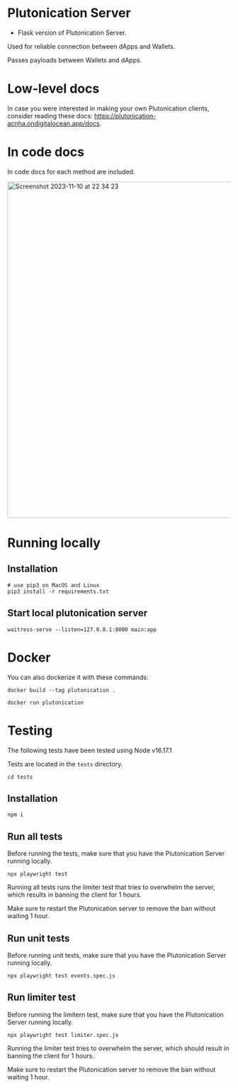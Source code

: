 # Plutonication Server

- Flask version of Plutonication Server.

Used for reliable connection between dApps and Wallets.

Passes payloads between Wallets and dApps.

# Low-level docs

In case you were interested in making your own Plutonication clients, consider reading these docs: https://plutonication-acnha.ondigitalocean.app/docs.

# In code docs

In code docs for each method are included.

<img width="760" alt="Screenshot 2023-11-10 at 22 34 23" src="https://github.com/RostislavLitovkin/PlutonicationServer/assets/77352013/0489922d-b27b-4a19-98c7-4a3e8af1a731">

# Running locally

## Installation
```
# use pip3 on MacOS and Linux
pip3 install -r requirements.txt
```
## Start local plutonication server
```
waitress-serve --listen=127.0.0.1:8000 main:app
```

# Docker
You can also dockerize it with these commands:

```
docker build --tag plutonication .

docker run plutonication
```

# Testing
The following tests have been tested using Node v16.17.1

Tests are located in the `tests` directory.
```
cd tests
```

## Installation
```
npm i
```

## Run all tests
Before running the tests, make sure that you have the Plutonication Server running locally.

```
npx playwright test
```

Running all tests runs the limiter test that tries to overwhelm the server, which results in banning the client for 1 hours.

Make sure to restart the Plutonication server to remove the ban without waiting 1 hour.

## Run unit tests
Before running unit tests, make sure that you have the Plutonication Server running locally.

```
npx playwright test events.spec.js
```

## Run limiter test
Before running the limitern test, make sure that you have the Plutonication Server running locally.

```
npx playwright test limiter.spec.js
```

Running the limiter test tries to overwhelm the server, which should result in banning the client for 1 hours.

Make sure to restart the Plutonication server to remove the ban without waiting 1 hour.
